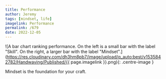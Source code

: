 ```yaml
---
title: Performance
author: Jeremy
tags: [mindset, life]
imagelink: Performance
permalink: /679
date: 2022-12-05
---
```


![A bar chart ranking performance. On the left is a small bar with the label "Skill". On the right, a larger bar with the label "Mindset".](https://res.cloudinary.com/dh3hm8pb7/image/upload/q_auto:best/v1535842782/Handwaving/Published/{{ page.imagelink }}.png){: .centre-image }

Mindset is the foundation for your craft.
